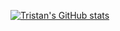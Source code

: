 [![Tristan's GitHub stats](https://github-readme-stats.vercel.app/api?username=liutristan)](https://github.com/anuraghazra/github-readme-stats)
